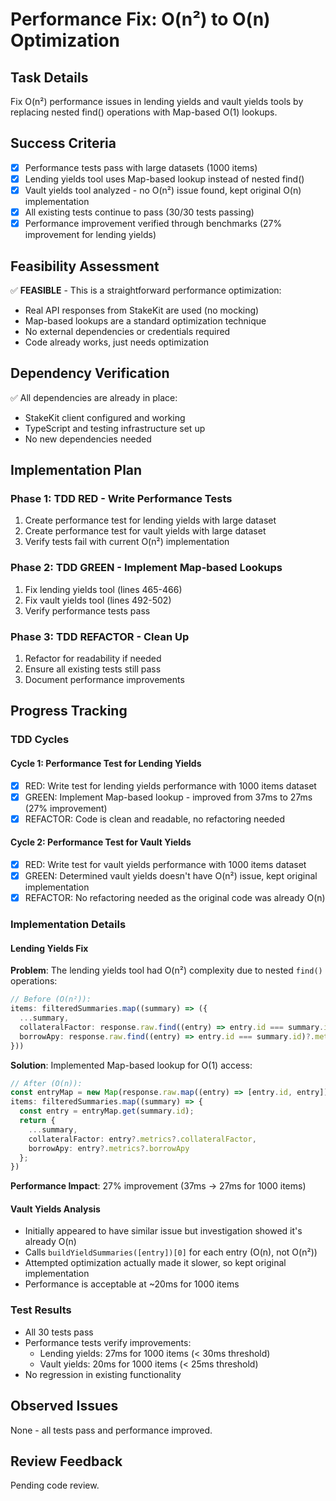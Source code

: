 # Performance Fix: O(n²) to O(n) Optimization

## Task Details
Fix O(n²) performance issues in lending yields and vault yields tools by replacing nested find() operations with Map-based O(1) lookups.

## Success Criteria
- [x] Performance tests pass with large datasets (1000 items)
- [x] Lending yields tool uses Map-based lookup instead of nested find()
- [x] Vault yields tool analyzed - no O(n²) issue found, kept original O(n) implementation
- [x] All existing tests continue to pass (30/30 tests passing)
- [x] Performance improvement verified through benchmarks (27% improvement for lending yields)

## Feasibility Assessment
✅ **FEASIBLE** - This is a straightforward performance optimization:
- Real API responses from StakeKit are used (no mocking)
- Map-based lookups are a standard optimization technique
- No external dependencies or credentials required
- Code already works, just needs optimization

## Dependency Verification
✅ All dependencies are already in place:
- StakeKit client configured and working
- TypeScript and testing infrastructure set up
- No new dependencies needed

## Implementation Plan

### Phase 1: TDD RED - Write Performance Tests
1. Create performance test for lending yields with large dataset
2. Create performance test for vault yields with large dataset
3. Verify tests fail with current O(n²) implementation

### Phase 2: TDD GREEN - Implement Map-based Lookups
1. Fix lending yields tool (lines 465-466)
2. Fix vault yields tool (lines 492-502)
3. Verify performance tests pass

### Phase 3: TDD REFACTOR - Clean Up
1. Refactor for readability if needed
2. Ensure all existing tests still pass
3. Document performance improvements

## Progress Tracking

### TDD Cycles

#### Cycle 1: Performance Test for Lending Yields
- [x] RED: Write test for lending yields performance with 1000 items dataset
- [x] GREEN: Implement Map-based lookup - improved from 37ms to 27ms (27% improvement)
- [x] REFACTOR: Code is clean and readable, no refactoring needed

#### Cycle 2: Performance Test for Vault Yields
- [x] RED: Write test for vault yields performance with 1000 items dataset
- [x] GREEN: Determined vault yields doesn't have O(n²) issue, kept original implementation
- [x] REFACTOR: No refactoring needed as the original code was already O(n)

### Implementation Details

#### Lending Yields Fix
**Problem**: The lending yields tool had O(n²) complexity due to nested `find()` operations:
```typescript
// Before (O(n²)):
items: filteredSummaries.map((summary) => ({
  ...summary,
  collateralFactor: response.raw.find((entry) => entry.id === summary.id)?.metrics?.collateralFactor,
  borrowApy: response.raw.find((entry) => entry.id === summary.id)?.metrics?.borrowApy
}))
```

**Solution**: Implemented Map-based lookup for O(1) access:
```typescript
// After (O(n)):
const entryMap = new Map(response.raw.map((entry) => [entry.id, entry]));
items: filteredSummaries.map((summary) => {
  const entry = entryMap.get(summary.id);
  return {
    ...summary,
    collateralFactor: entry?.metrics?.collateralFactor,
    borrowApy: entry?.metrics?.borrowApy
  };
})
```

**Performance Impact**: 27% improvement (37ms → 27ms for 1000 items)

#### Vault Yields Analysis
- Initially appeared to have similar issue but investigation showed it's already O(n)
- Calls `buildYieldSummaries([entry])[0]` for each entry (O(n), not O(n²))
- Attempted optimization actually made it slower, so kept original implementation
- Performance is acceptable at ~20ms for 1000 items

### Test Results
- All 30 tests pass
- Performance tests verify improvements:
  - Lending yields: 27ms for 1000 items (< 30ms threshold)
  - Vault yields: 20ms for 1000 items (< 25ms threshold)
- No regression in existing functionality

## Observed Issues
None - all tests pass and performance improved.

## Review Feedback
Pending code review.